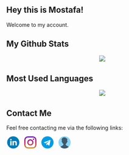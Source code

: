## Hey this is Mostafa! 
Welcome to my account.

## My Github Stats

<style>
.container {
    display: grid;
    grid-template-columns: 35px 35px 35px 35px;
    column-gap: 10px;
}
</style>

<p align="center">

<img src="https://github-readme-stats.vercel.app/api?username=MostafaGhadimi&show_icons=True"/>
</p>

## Most Used Languages

<p align="center">

<img src="https://github-readme-stats.vercel.app/api/top-langs/?username=mostafaghadimi&layout=compact"/>

</p>

## Contact Me

Feel free contacting me via the following links:

<div align="center" style="display: grid; grid-template-columns: 35px 35px 35px 35px;column-gap: 10px;">
    <div>
        <a href="https://www.linkedin.com/in/mostafaghadimi/">
            <img src="./icons/linkedin.png" width=32/>
        </a>
    </div>
    <div>
        <a href="https://www.instagram.com/mostafaaghadimi/">
            <img src="./icons/instagram.png">
        </a>
    </div>
    <div>
        <a href="https://t.me/mostafaghadimii">
            <img src="./icons/telegram.png">
        </a>
    </div>
    <div>
        <a href="https://mostafaghadimi.github.io/">
            <img src="./icons/user.png"/>
        </a>
    </div>


</div>